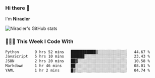 ### Hi there 👋

I'm **Niracler**

![Niracler's GitHub stats](https://github-readme-stats.vercel.app/api?username=Niracler&show_icons=true)


### 👨🏻‍💻 This Week I Code With

<!--START_SECTION:waka-->

```txt
Python       9 hrs 52 mins   ███████████▒░░░░░░░░░░░░░   44.67 %
JavaScript   5 hrs 10 mins   ██████░░░░░░░░░░░░░░░░░░░   23.43 %
JSON         2 hrs 20 mins   ██▓░░░░░░░░░░░░░░░░░░░░░░   10.58 %
Markdown     1 hr 46 mins    ██░░░░░░░░░░░░░░░░░░░░░░░   08.01 %
YAML         1 hr 2 mins     █▒░░░░░░░░░░░░░░░░░░░░░░░   04.74 %
```

<!--END_SECTION:waka-->
